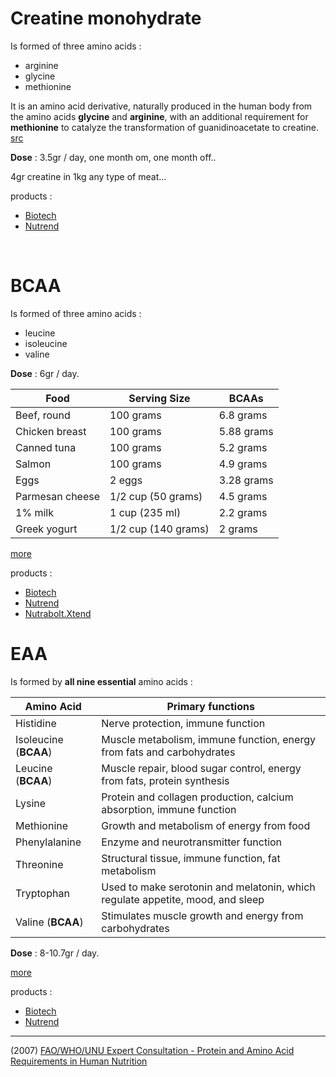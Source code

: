 # Creatine monohydrate

Is formed of three amino acids :  
* arginine
* glycine
* methionine

It is an amino acid derivative, naturally produced in the human body from the amino acids **glycine** and **arginine**, with an additional requirement for **methionine** to catalyze the transformation of guanidinoacetate to creatine. [src](https://en.wikipedia.org/wiki/Creatine)  

**Dose** : 3.5gr / day, one month om, one month off..  

4gr creatine in 1kg any type of meat...  

products :  
* [Biotech](https://shop.biotechusa.com/products/100-micronized-creatine-monohydrate-500-g)
* [Nutrend](https://www.nutrend-supplements.com/creatine-monohydrate-d12501.htm)

&nbsp;
&nbsp;

# BCAA

Is formed of three amino acids :  
* leucine
* isoleucine
* valine

**Dose** : 6gr / day.  

| Food            | Serving Size          | BCAAs      |
|-----------------|-----------------------|------------|
| Beef, round     | 100 grams             | 6.8 grams  |
| Chicken breast  | 100 grams             | 5.88 grams |
| Canned tuna     | 100 grams             | 5.2 grams  |
| Salmon          | 100 grams             | 4.9 grams  |
| Eggs            | 2 eggs                | 3.28 grams |
| Parmesan cheese | 1/2 cup (50   grams)  | 4.5 grams  |
| 1% milk         | 1 cup (235   ml)      | 2.2 grams  |
| Greek yogurt    | 1/2 cup   (140 grams) | 2 grams    |  

[more](https://www.healthline.com/nutrition/benefits-of-bcaa)  

products :  
* [Biotech](https://shop.biotechusa.com/products/bcaa-zero-amino-acids-360-g?variant=29472154746950)
* [Nutrend](https://www.nutrend-supplements.com/bcaa-2-1-1-powder-d15808.htm)
* [Nutrabolt.Xtend](https://cellucor.com/collections/xtend?shopify_products%5BrefinementList%5D%5Bnamed_tags.category%5D%5B0%5D=Aminos%20%26%20BCAAs)
&nbsp;
&nbsp;

# EAA

Is formed by **all nine essential** amino acids :  

| Amino Acid               | Primary   functions                                                            |
|--------------------------|--------------------------------------------------------------------------------|
| Histidine                | Nerve protection, immune function                                              |
| Isoleucine (**BCAA**)    | Muscle metabolism, immune function, energy from fats and carbohydrates         |
| Leucine (**BCAA**)       | Muscle repair, blood sugar control, energy from fats, protein synthesis        |
| Lysine                   | Protein and collagen production, calcium absorption, immune function           |
| Methionine               | Growth and metabolism of energy from food                                      |
| Phenylalanine            | Enzyme and neurotransmitter function                                           |
| Threonine                | Structural tissue, immune function, fat metabolism                             |
| Tryptophan               | Used to make serotonin and melatonin, which regulate appetite, mood, and sleep |
| Valine (**BCAA**)        | Stimulates muscle growth and energy from carbohydrates                         |

**Dose** : 8-10.7gr / day.  

[more](https://us.myprotein.com/thezone/supplements/everything-you-should-know-about-eaas-are-they-superior-to-bcaas/)  

products :
* [Biotech](https://shop.biotechusa.com/products/eaa-zero-350-g?variant=29472173031494)
* [Nutrend](https://www.nutrend-supplements.com/eaa-mega-strong-powder-d15757.htm)
&nbsp;
&nbsp;

---  

(2007) [FAO/WHO/UNU Expert Consultation - Protein and Amino Acid Requirements in Human Nutrition](http://apps.who.int/iris/bitstream/handle/10665/43411/WHO_TRS_935_eng.pdf)  
